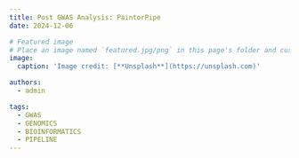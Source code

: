 ```yaml
---
title: Post GWAS Analysis: PaintorPipe
date: 2024-12-06

# Featured image
# Place an image named `featured.jpg/png` in this page's folder and customize its options here.
image:
  caption: 'Image credit: [**Unsplash**](https://unsplash.com)'

authors:
  - admin

tags:
  - GWAS
  - GENOMICS
  - BIOINFORMATICS
  - PIPELINE
---
```

